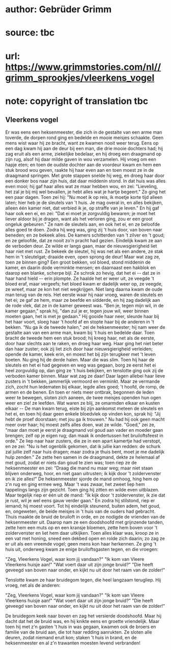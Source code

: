 # author: Gebrüder Grimm
# source: tbc
# url: https://www.grimmstories.com/nl//grimm_sprookjes/vleerkens_vogel
# note: copyright of translation tbc

## Vleerkens vogel 

Er was eens een heksenmeester, die zich in de gestalte van een arme man
toverde, de dorpen rond ging en bedelde en mooie meisjes schaakte. Geen
mens wist waar hij ze bracht, want ze kwamen nooit weer terug. Eens op
een dag kwam hij aan de deur bij een man, die drie mooie dochters had;
hij zag eruit als een arme, ziekelijke bedelaar, en hij droeg een
draagmand op zijn rug, alsof hij daar milde gaven in wou verzamelen. Hij
vroeg om een hapje eten; en toen de oudste dochter aan de voordeur kwam
en hem een stuk brood wou geven, raakte hij haar even aan en toen moest
ze in de draagmand springen. Met grote stappen snelde hij weg, en droeg
haar door een donker bos naar zijn huis, dat daar middenin stond. In dat
huis was alles even mooi; hij gaf haar alles wat ze maar hebben wou, en
zei: "Lieveling, het zal je bij mij wel bevallen, je hebt alles wat je
hartje begeert." Zo ging het een paar dagen. Toen zei hij: "Nu moet ik
op reis, ik moetje korte tijd alleen laten; hier heb je de sleutels van
't huis. Je mag overal in, en alles bekijken, alleen één kamer niet,
dat verbied ik je, op straffe van je leven." En hij gaf haar ook een
ei, en zei: "Dat ei moet je zorgvuldig bewaren; je moet het liever
aldoor bij je dragen, want als het verloren ging, zou er een groot
ongeluk gebeuren." Ze nam de sleutels aan, en ook het ei, en ze
beloofde alles goed te doen. Zodra hij weg was, ging zij 't huis door,
van boven naar beneden; en ze bekeek alles. De kamers schitterden van
't zilver en 't goud; en ze geloofde, dat ze nooit zo'n pracht had
gezien. Eindelijk kwam ze aan de verboden deur. Ze wilde er langs gaan,
maar de nieuwsgierigheid liet haar niet met rust. Ze bekeek de sleutel,
hij was net als een andere, ze stak hem in 't sleutelgat; draaide even,
open sprong de deur! Maar wat zag ze, toen ze binnen ging? Een groot
bekken, vol bloed, stond middenin de kamer, en daarin dode verminkte
mensen; en daarnaast een hakblok en daarop een blanke, scherpe bijl. Ze
schrok zo hevig, dat het ei -- dat ze in haar hand hield -- erin
plompte. Ze haalde het er weer uit, ze veegde 't bloed eraf, maar
vergeefs; het bloed kwam er dadelijk weer op, ze veegde, ze wreef, maar
ze kon het niet wegkrijgen.
Niet lang daarna kwam de oude man terug van de reis. Het eerste waar hij
naar vroeg, waren de sleutels en het ei; ze gaf ze hem, maar ze beefde
en sidderde, en hij zag dadelijk aan de rode vlek, dat ze in de kamer
geweest was. "Ben je, tegen mijn wil, in de kamer gegaan," sprak hij,
"dan zul je er, tegen jouw wil, weer binnen moeten gaan, het is met je
gedaan." Hij gooide haar neer, sleurde haar bij het haar voort, sloeg
haar 't hoofd af en stopte haar bij de anderen in 't bekken.
"Nu ga ik de tweede halen," zei de heksenmeester; hij nam weer de
gestalte aan van een arme man, kwam bij 't huis en bedelde daar. Toen
bracht de tweede hem een stuk brood; hij kreeg haar, net als de eerste,
door haar slechts aan te raken, en droeg haar weg. Haar ging het niet
beter dan haar zuster; ook zij liet zich door haar nieuwsgierigheid
verleiden; opende de kamer, keek erin, en moest het bij zijn terugkeer
met 't leven boeten. Nu ging hij de derde halen. Maar die was slim.
Toen hij haar de sleutels en het ei had gegeven en weg was gegaan, borg
ze eerst het ei heel zorgvuldig op, dan ging ze 't huis bekijken, en
tenslotte ging ook zij de verboden kamer binnen. Maar wat zag ze daar!
Daar lagen allebei haar lieve zusters in 't bekken, jammerlijk vermoord
en verminkt. Maar ze vermande zich, zocht hun ledematen bij elkaar,
legde alles goed; 't hoofd, de romp, de armen en de benen. En toen er
niets meer ontbrak, begonnen de leden weer te bewegen, sloten zich
aaneen, de twee meisjes openden hun ogen weer en zie! ze leefden. Wat
waren ze blij, ze omarmden elkaar en kusten elkaar -- De man kwam terug,
eiste bij zijn aankomst meteen de sleutels en het ei, en toen hij daar
geen enkele bloedvlek op vinden kon, sprak hij: "Jij hebt de proef
doorstaan; met jou ga ik trouwen." Nu had hij ook geen macht meer over
haar; hij moest zelfs alles doen, wat ze wilde. "Goed," zei ze, "maar
dan moet je eerst je draagmand vol goud aan vader en moeder gaan
brengen; zelf op je eigen rug; dan maak ik ondertussen het
bruiloftsfeest in orde." Ze liep naar haar zusters, die ze in een apart
kamertje had verstopt, en ze zei: "Nu is het ogenblik gekomen, dat ik
jullie kan redden: de schurk zal jullie zelf naar huis dragen; maar
zodra je thuis bent, moet je me dadelijk hulp zenden." Ze zette hen
samen in de draagmand, dekte ze helemaal af met goud, zodat er niets dan
goud te zien was; toen riep ze de heksenmeester en zei: "Draag die mand
nu maar weg; maar niet staan blijven onderweg, hoor, en niet gaan
uitrusten; ik kijk door 't zoldervenster en ik zie alles!"
De heksenmeester sjorde de mand omhoog, hing hem op z'n rug en ging
ermee weg. Maar 't was zwaar, het zweet liep hem tappelings langs zijn
gezicht. Toen ging hij zitten en wilde even uitblazen. Maar tegelijk
riep er één uit de mand: "Ik kijk door 't zoldervenster, ik zie dat je
rust, wil je wel eens gauw verder gaan." En zodra hij stilstond, riep
er iemand; hij moest voort. Tot hij eindelijk steunend, buiten adem, het
goud, en, ongeweten, de beide meisjes in 't huis van de ouders had
gebracht.
Thuis maakte de bruid de bruiloft in orde, en ze nodigde de vrienden van
de heksenmeester uit. Daarop nam ze een doodshoofd met grijnzende
tanden, zette hem een muts op en een kransje bloemen, zette hem boven
voor 't zoldervenster en liet hem daar uitkijken. Toen alles klaar was,
kroop ze in een vat met honing, sneed een dekbed open en rolde zich
daarin; zo zag ze er uit als een vreemde vogel; geen mens kon haar
herkennen. Ze ging 't huis uit, onderweg kwam ze enige bruiloftsgasten
tegen, en die vroegen:

"Zeg, Vleerkens Vogel, waar kom jij vandaan?"
"Ik kom van Vleere Vleerkens huisje aan!"
"Wat voert daar uit
zijn jonge bruid?"
"Die heeft geveegd van boven naar onder,
en kijkt nu uit door het raam van de zolder!"

Tenslotte kwam ze haar bruidegom tegen, die heel langzaam terugliep. Hij
vroeg, net als de anderen:

"Zeg, Vleerkens Vogel, waar kom jij vandaan?"
"Ik kom van Vleere Vleerkens huisje aan!"
"Wat voert daar uit
zijn jonge bruid?"
"Die heeft geveegd van boven naar onder,
en kijkt nu uit door het raam van de zolder!"

De bruidegom keek naar boven en zag het versierde doodshoofd. Maar hij
dacht dat het de bruid was, en hij knikte eens en groette vriendelijk.
Maar toen hij met z'n gasten 't huis in was gegaan, kwamen ook de
broers en familie van de bruid aan, die tot haar redding aanrukten. Ze
sloten alle deuren, zodat niemand eruit kon; staken 't huis in brand,
en de heksenmeester en al z'n trawanten moesten levend verbranden!
